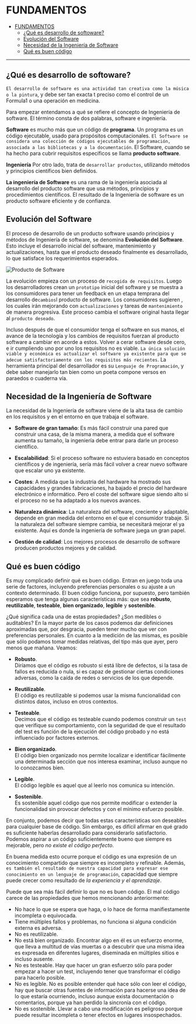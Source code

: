 
# FUNDAMENTOS

- [FUNDAMENTOS](#fundamentos)
  - [¿Qué es desarrollo de softoware?](#qué-es-desarrollo-de-softoware)
  - [Evolución del Software](#evolución-del-software)
  - [Necesidad de la Ingeniería de Software](#necesidad-de-la-ingeniería-de-software)
  - [Qué es buen código](#qué-es-buen-código)

---

## ¿Qué es desarrollo de softoware?

`El desarrollo de software es una actividad tan creativa como la música o la pintura`, y debe ser tan exacta t preciso como el control de un Formula1 o una operación en medicina.

Para empezar entendamos a qué se refiere el concepto de Ingeniería de software. El término consta de dos palabras, software e ingeniería.

**Software** es mucho más que un código de **programa**. Un programa es un código ejecutable, usado para propósitos computacionales. `El Software se considera una colección de códigos ejecutables de programación, associada a las bibliotecas y a la documentación`. El Software, cuando se ha hecho para cubrir requisitos específicos se llama **producto software**.

**Ingeniería** Por otro lado, trata de `desarrollar productos`, utilizando métodos y principios científicos bien definidos.

**La ingeniería de Software** es una rama de la ingeniería asociada al desarrollo del producto software que usa métodos, principios y procedimientos científicos. El resultado de la Ingeniería de software es un producto software eficiente y de confianza.

## Evolución del Software

El proceso de desarrollo de un producto software usando principios y métodos de Ingeniería de software, se denomina **Evolución del Software**. Esto incluye el desarrollo inicial del software, mantenimiento y actualizaciones, hasta que el producto deseado finalmente es desarrollado, lo que satisface los requerimientos esperados.

![Producto de Software](https://www.tutorialspoint.com/es/software_engineering/images/software_product.png)

La evolución empieza con un proceso de `recogida de requisitos`. Luego los desarrolladores crean un `prototipo` inicial del software y se muestra a los consumidores para tener un feedback en un etapa temprana del desarrollo de`cambios`l producto de software. Los consumidores sugieren , los cuales irán mejorando con `actualizaciones` y tareas de `mantenimiento` de manera progresiva. Este proceso cambia el software original hasta llegar al `producto deseado`.

Incluso después de que el consumidor tenga el software en sus manos, el avance de la tecnología y los cambios de requisitos fuerzan al producto software a cambiar en acorde a estos. Volver a cerar software desde cero, e ir cumpliendo uno por uno los requisitos no es viable. `La única solución viable y económica es actualizar el software ya existente para que se adecue satisfactoriamente con los requisitos más recientes`.
La herramienta principal del desarrollador es su `Lenguaje de Programación`, y debe saber manejarlo tan bien como un poeta compone versos en paraedos o cuaderna vía. 

## Necesidad de la Ingeniería de Software

La necesidad de la Ingeniería de software viene de la alta tasa de cambio en los requisitos y en el entorno en que trabaja el software.

- **Software de gran tamaño**: Es más fácil construir una pared que construir una casa, de la misma manera, a medida que el software aumenta su tamaño, la ingeniería debe entrar para darle un proceso científico.
    
- **Escalabilidad**: Si el proceso software no estuviera basado en conceptos científicos y de ingeniería, sería más fácil volver a crear nuevo software que escalar uno ya existente.
    
- **Costes**: A medida que la industria del hardware ha mostrado sus capacidades y grandes fabricaciones, ha bajado el precio del hardware electrónico e informático. Pero el coste del software sigue siendo alto si el proceso no se ha adaptado a los nuevos avances.
    
- **Naturaleza dinámica**: La naturaleza del software, creciente y adaptable, depende en gran medida del entorno en el que el consumidor trabaje. Si la naturaleza del software siempre cambia, se necesitará mejorar el ya existente. Aquí es donde la ingeniería de software juega un gran papel.
    
- **Gestión de calidad**: Los mejores procesos de desarrollo de software producen productos mejores y de calidad.
    
## Qué es buen código

Es muy complicado definir qué es buen código. Entran en juego toda una serie de factores, incluyendo preferencias personales o su ajuste a un contexto determinado. El buen código funciona, por supuesto, pero también esperamos que tenga algunas características más: que sea **robusto**, **reutilizable**, **testeable**, **bien organizado**, **legible** y **sostenible**.

¿Qué significa cada una de estas propiedades? ¿Son medibles o auditables? En la mayor parte de los casos podemos dar definiciones aproximadas que, por desgracia, pueden tener mucho que ver con preferencias personales. En cuanto a la medición de las mismas, es posible que sólo podamos tomar medidas relativas, del tipo más que ayer, pero menos que mañana. Veamos:

  - **Robusto**.  
  Diríamos que el código es robusto si está libre de defectos, si la tasa de fallos es reducida o nula, si es capaz de gestionar ciertas condiciones adversas, como la caída de redes o servicios de los que depende.

  - **Reutilizable**.  
  El código es reutilizable si podemos usar la misma funcionalidad con distintos datos, incluso en otros contextos.

  - **Testeable**.  
  Decimos que el código es testeable cuando podemos construir un `test` que verifique su comportamiento, con la seguridad de que el resultado del test es función de la ejecución del código probado y no está influenciado por factores externos.

  - **Bien organizado**.  
  El código bien organizado nos permite localizar e identificar fácilmente una determinada sección que nos interesa examinar, incluso aunque no lo conozcamos bien.

  - **Legible**.  
  El código legible es aquel que al leerlo nos comunica su intención.

  - **Sostenible**.  
  Es sostenible aquel código que nos permite modificar o extender la funcionalidad sin provocar defectos y con el mínimo esfuerzo posible.

En conjunto, podemos decir que todas estas características son deseables para cualquier base de código. Sin embargo, es difícil afirmar en qué grado es suficiente haberlas desarrollado para considerarlo satisfactorio. Podemos aspirar a un código suficientemente bueno que siempre es mejorable, pero *no existe el código perfecto*.

En buena medida esto ocurre porque el código es una expresión de un conocimiento compartido que siempre es incompleto y refinable. Además, `es también el resultado de nuestra capacidad para expresar ese conocimiento en un lenguaje de programación`, capacidad que siempre puede crecer como resultado de *la experiencia y el aprendizaje*.

Puede que sea más fácil definir lo que no es buen código. El mal código carece de las propiedades que hemos mencionando anteriormente:

- No hace lo que se espera que haga, o lo hace de forma manifiestamente incompleta o equivocada.
- Tiene múltiples fallos y problemas, no funciona si alguna condición externa es adversa.
- No es reutilizable.
- No está bien organizado. Encontrar algo en él es un esfuerzo enorme, que lleva a multitud de vías muertas o a descubrir que una misma idea es expresada en diferentes lugares, diseminada en múltiples sitios e incluso ausente.
- No es testeable. Hay que hacer un gran esfuerzo sólo para poder empezar a hacer un test, incluyendo tener que transformar el código para hacerlo posible.
- No es legible. No es posible entender qué hace sólo con leer el código, hay que buscar otras fuentes de información para hacerse una idea de lo que estaría ocurriendo, incluso aunque exista documentación o comentarios, porque ya han perdido la sincronía con el código.
- No es sostenible. Llevar a cabo una modificación es peligroso porque puede resultar incompleta o tener efectos en lugares insospechados.
